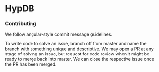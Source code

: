 # HypDB

### Contributing
We follow [angular-style commit message guidelines.](https://github.com/angular/angular/blob/master/CONTRIBUTING.md#commit)

To write code to solve an issue, branch off from master and name the branch with something unique and descriptive. We may open a PR at any stage of solving an issue, but request for code review when it might be ready to merge back into master. We can close the respective issue once the PR has been merged.
